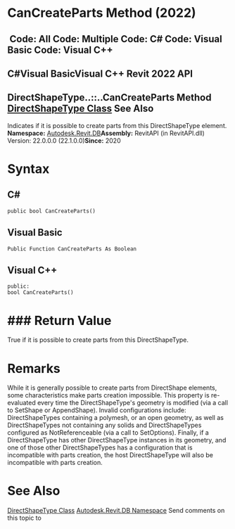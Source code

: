 # CanCreateParts Method (2022)

﻿
 Code: All Code: Multiple Code: C# Code: Visual Basic Code: Visual C++   
---  
C#Visual BasicVisual C++
Revit 2022 API  
---  
DirectShapeType..::..CanCreateParts Method   
[DirectShapeType Class](9c7fdd8b-a899-7ba1-2a0f-ecc5e8fe85db.md "DirectShapeType Class") See Also  
---  
Indicates if it is possible to create parts from this DirectShapeType element. 
**Namespace:** [Autodesk.Revit.DB](87546ba7-461b-c646-cbb1-2cb8f5bff8b2.md "Autodesk.Revit.DB Namespace")**Assembly:** RevitAPI (in RevitAPI.dll) Version: 22.0.0.0 (22.1.0.0)**Since:** 2020 
# Syntax
C#  
---  
```text
public bool CanCreateParts()
```
  
Visual Basic  
---  
```text
Public Function CanCreateParts As Boolean
```
  
Visual C++  
---  
```text
public:
bool CanCreateParts()
```
  
# ### Return Value
True if it is possible to create parts from this DirectShapeType. 
# Remarks
While it is generally possible to create parts from DirectShape elements, some characteristics make parts creation impossible. This property is re-evaluated every time the DirectShapeType's geometry is modified (via a call to SetShape or AppendShape). Invalid configurations include: DirectShapeTypes containing a polymesh, or an open geometry, as well as DirectShapeTypes not containing any solids and DirectShapeTypes configured as NotReferenceable (via a call to SetOptions). Finally, if a DirectShapeType has other DirectShapeType instances in its geometry, and one of those other DirectShapeTypes has a configuration that is incompatible with parts creation, the host DirectShapeType will also be incompatible with parts creation. 
# See Also
[DirectShapeType Class](9c7fdd8b-a899-7ba1-2a0f-ecc5e8fe85db.md "DirectShapeType Class")
[Autodesk.Revit.DB Namespace](87546ba7-461b-c646-cbb1-2cb8f5bff8b2.md "Autodesk.Revit.DB Namespace")
Send comments on this topic to 